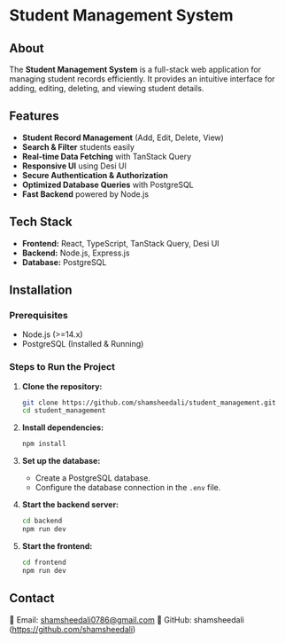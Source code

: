 # Student Management System

## About
The **Student Management System** is a full-stack web application for managing student records efficiently. It provides an intuitive interface for adding, editing, deleting, and viewing student details.

## Features
- **Student Record Management** (Add, Edit, Delete, View)
- **Search & Filter** students easily
- **Real-time Data Fetching** with TanStack Query
- **Responsive UI** using Desi UI
- **Secure Authentication & Authorization**
- **Optimized Database Queries** with PostgreSQL
- **Fast Backend** powered by Node.js

## Tech Stack
- **Frontend:** React, TypeScript, TanStack Query, Desi UI
- **Backend:** Node.js, Express.js
- **Database:** PostgreSQL

## Installation
### Prerequisites
- Node.js (>=14.x)
- PostgreSQL (Installed & Running)

### Steps to Run the Project
1. **Clone the repository:**
   ```sh
   git clone https://github.com/shamsheedali/student_management.git
   cd student_management
   ```

2. **Install dependencies:**
   ```sh
   npm install
   ```

3. **Set up the database:**
   - Create a PostgreSQL database.
   - Configure the database connection in the `.env` file.

4. **Start the backend server:**
   ```sh
   cd backend
   npm run dev
   ```

5. **Start the frontend:**
   ```sh
   cd frontend
   npm run dev
   ```

## Contact
📧 Email: shamsheedali0786@gmail.com
📌 GitHub: shamsheedali (https://github.com/shamsheedali)

